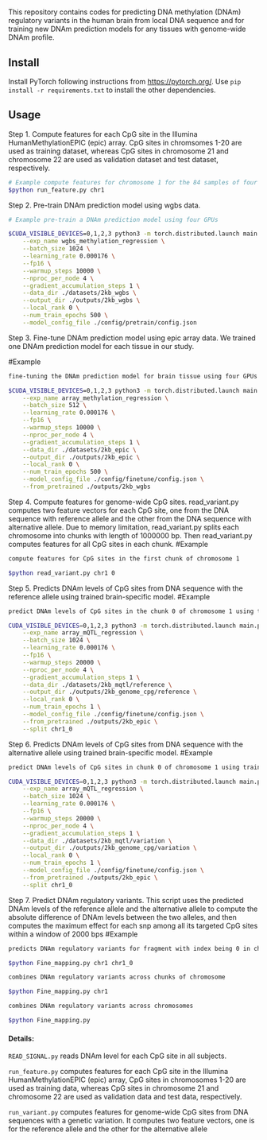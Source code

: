 #
This repository contains codes for predicting DNA methylation (DNAm) regulatory variants in the human brain from local DNA sequence and for training new DNAm prediction models for any tissues with genome-wide DNAm profile.

## Install
Install PyTorch following instructions from https://pytorch.org/.  Use `pip install -r requirements.txt` to install the other dependencies.

## Usage

Step 1. Compute features for each CpG site in the Illumina HumanMethylationEPIC (epic) array. CpG sites in chromsomes 1-20 are used as training dataset, whereas CpG sites in chromosome 21 and chromosome 22 are used as validation dataset and test dataset, respectively.

```bash
# Example compute features for chromosome 1 for the 84 samples of four different tissues (brain, blood, buccal and saliva).
$python run_feature.py chr1

```

Step 2. Pre-train DNAm prediction model using wgbs data.


```bash
# Example pre-train a DNAm prediction model using four GPUs

$CUDA_VISIBLE_DEVICES=0,1,2,3 python3 -m torch.distributed.launch main.py transformer wgbs_methylation_regression \
	--exp_name wgbs_methylation_regression \
	--batch_size 1024 \
	--learning_rate 0.000176 \
	--fp16 \
	--warmup_steps 10000 \
	--nproc_per_node 4 \
	--gradient_accumulation_steps 1 \
	--data_dir ./datasets/2kb_wgbs \
	--output_dir ./outputs/2kb_wgbs \
	--local_rank 0 \
	--num_train_epochs 500 \
	--model_config_file ./config/pretrain/config.json
```

Step 3. Fine-tune DNAm prediction model using epic array data. We trained one DNAm prediction model for each tissue in our study.  

#Example
```bash
fine-tuning the DNAm prediction model for brain tissue using four GPUs

$CUDA_VISIBLE_DEVICES=0,1,2,3 python3 -m torch.distributed.launch main.py transformer array_methylation_regression \
	--exp_name array_methylation_regression \
	--batch_size 512 \
	--learning_rate 0.000176 \
	--fp16 \
	--warmup_steps 10000 \
	--nproc_per_node 4 \
	--gradient_accumulation_steps 1 \
	--data_dir ./datasets/2kb_epic \
	--output_dir ./outputs/2kb_epic \
	--local_rank 0 \
	--num_train_epochs 500 \
	--model_config_file ./config/finetune/config.json \
	--from_pretrained ./outputs/2kb_wgbs
```
Step 4. Compute features for genome-wide CpG sites. read_variant.py computes two feature vectors for each CpG site, one from the DNA sequence with reference allele and the other from the DNA sequence with alternative allele. Due to memory limitation, read_variant.py splits each chromosome into chunks with length of 1000000 bp. Then read_variant.py computes features for all CpG sites in each chunk.
#Example
```bash
compute features for CpG sites in the first chunk of chromosome 1

$python read_variant.py chr1 0

```
Step 5. Predicts DNAm levels of CpG sites from DNA sequence with the reference allele using trained brain-specific model.
#Example
```bash
predict DNAm levels of CpG sites in the chunk 0 of chromosome 1 using the trained brain-specific model

CUDA_VISIBLE_DEVICES=0,1,2,3 python3 -m torch.distributed.launch main.py transformer array_mQTL_regression \
	--exp_name array_mQTL_regression \
	--batch_size 1024 \
	--learning_rate 0.000176 \
	--fp16 \
	--warmup_steps 20000 \
	--nproc_per_node 4 \
	--gradient_accumulation_steps 1 \
	--data_dir ./datasets/2kb_mqtl/reference \
	--output_dir ./outputs/2kb_genome_cpg/reference \
	--local_rank 0 \
	--num_train_epochs 1 \
	--model_config_file ./config/finetune/config.json \
	--from_pretrained ./outputs/2kb_epic \
	--split chr1_0
```
Step 6. Predicts DNAm levels of CpG sites from DNA sequence with the alternative allele using trained brain-specific model.
#Example
```bash
predict DNAm levels of CpG sites in chunk 0 of chromosome 1 using trained brain-specific model

CUDA_VISIBLE_DEVICES=0,1,2,3 python3 -m torch.distributed.launch main.py transformer array_mQTL_regression \
	--exp_name array_mQTL_regression \
	--batch_size 1024 \
	--learning_rate 0.000176 \
	--fp16 \
	--warmup_steps 20000 \
	--nproc_per_node 4 \
	--gradient_accumulation_steps 1 \
	--data_dir ./datasets/2kb_mqtl/variation \
	--output_dir ./outputs/2kb_genome_cpg/variation \
	--local_rank 0 \
	--num_train_epochs 1 \
	--model_config_file ./config/finetune/config.json \
	--from_pretrained ./outputs/2kb_epic \
	--split chr1_0
```
Step 7. Predict DNAm regulatory variants. This script uses the predicted DNAm levels of the reference allele and the alternative allele to compute the absolute difference of DNAm levels between the two alleles, and then computes the maximum effect for each snp among all its targeted CpG sites within a window of 2000 bps
#Example
```bash
predicts DNAm regulatory variants for fragment with index being 0 in chromosome 1

$python Fine_mapping.py chr1 chr1_0

combines DNAm regulatory variants across chunks of chromosome

$python Fine_mapping.py chr1

combines DNAm regulatory variants across chromosomes

$python Fine_mapping.py

```

#### Details:
`READ_SIGNAL.py` reads DNAm level for each CpG site in all subjects.  

`run_feature.py` computes features for each CpG site in the Illumina HumanMethylationEPIC (epic) array, CpG sites in chromosomes 1-20 are used as training data, whereas CpG sites in chromosome 21 and chromosome 22 are used as validation data and test data, respectively.

`run_variant.py` computes features for genome-wide CpG sites from DNA sequences with a genetic variation. It computes two feature vectors, one is for the reference allele and the other for the alternative allele

